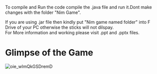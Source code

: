 To compile and Run the code compile the .java file and run it.Dont make changes with the folder "Nim Game". 

If you are using .jar file then kindly put "Nim game named folder" into F Drive of your PC otherwise the sticks will not dilspay. \
For More information and working please visit .ppt and .pptx files.
# Glimpse of the Game
![oie_wlmQkGSDremD](https://user-images.githubusercontent.com/40520042/64757334-78f58600-d54f-11e9-9867-df15afe1c7fe.png)


